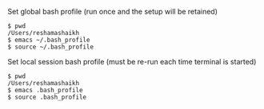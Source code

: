 Set global bash profile (run once and the setup will be retained)

```
$ pwd
/Users/reshamashaikh
$ emacs ~/.bash_profile
$ source ~/.bash_profile

```

Set local session bash profile (must be re-run each time terminal is started)

```
$ pwd
/Users/reshamashaikh
$ emacs .bash_profile
$ source .bash_profile
```
